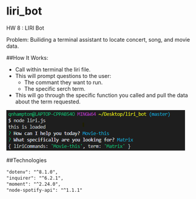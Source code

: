 # liri_bot
HW 8 : LIRI Bot

Problem: Builiding a terminal assistant to locate concert, song, and movie data.

##How It Works:
* Call within terminal the liri file. 
* This will prompt questions to the user:
  * The commant they want to run.
  * The specific serch term.
 * This will go through the specific function you called and pull the data about the term requested. 
 
 ![Liri Bot Screenshot](https://github.com/qhampton/liri_bot/blob/master/README%20Img/liri_bot_1.png)
 
 ##Technologies
 ~~~"axios": "^0.18.0",
 "dotenv": "^8.1.0",
 "inquirer": "^6.2.1",
 "moment": "^2.24.0",
 "node-spotify-api": "^1.1.1"
 
